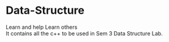 # Data-Structure
Learn and help Learn others <br />
It contains all the c++ to be used in Sem 3 Data Structure Lab.<br />
